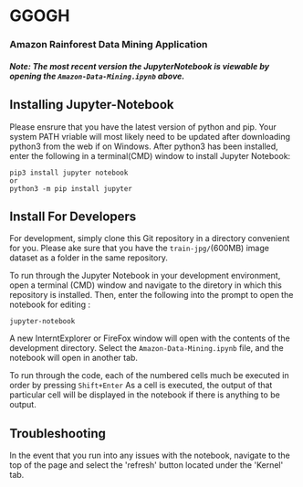 # GGOGH
### Amazon Rainforest Data Mining Application

##### *Note*: The most recent version the JupyterNotebook is viewable by opening the ```Amazon-Data-Mining.ipynb``` above.

## Installing Jupyter-Notebook
Please ensrure that you have the latest version of python and pip. Your system PATH vriable will most likely need to be updated after downloading python3 from the web if on Windows.
After python3 has been installed, enter the following in a terminal(CMD) window to install Jupyter Notebook:

```
pip3 install jupyter notebook
or
python3 -m pip install jupyter
```

## Install For Developers
For development, simply clone this Git repository in a directory convenient for you.
Please ake sure that you have the ```train-jpg/```(600MB) image dataset as a folder in the same repository.

To run through the Jupyter Notebook in your development environment, open a terminal (CMD) window and navigate to the diretory in which this repository is installed. 
Then, enter the following into the prompt to open the notebook for editing : 
```
jupyter-notebook 
```

A new InterntExplorer or FireFox window will open with the contents of the development directory. 
Select the ```Amazon-Data-Mining.ipynb``` file, and the notebook will open in another tab.

To run through the code, each of the numbered cells much be executed in order by pressing ```Shift+Enter```
As a cell is executed, the output of that particular cell will be displayed in the notebook if there is anything to be output. 

## Troubleshooting
In the event that you run into any issues with the notebook, navigate to the top of the page and select the 'refresh' button located under the 'Kernel' tab. 
